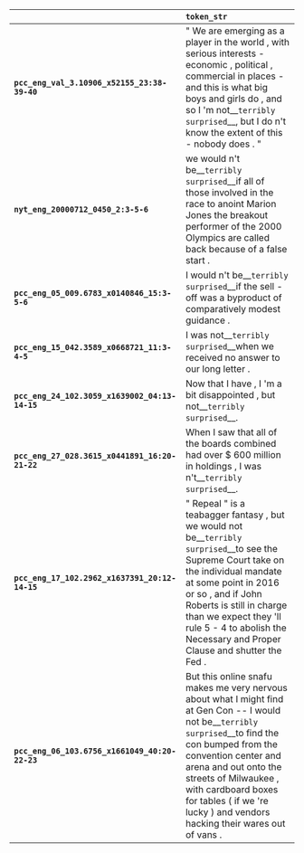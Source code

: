 |                                                | `token_str`                                                                                                                                                                                                                                                                                                                     |
|:-----------------------------------------------|:--------------------------------------------------------------------------------------------------------------------------------------------------------------------------------------------------------------------------------------------------------------------------------------------------------------------------------|
| **`pcc_eng_val_3.10906_x52155_23:38-39-40`**   | " We are emerging as a player in the world , with serious interests - economic , political , commercial in places - and this is what big boys and girls do , and so I 'm not__``terribly surprised``__, but I do n't know the extent of this - nobody does . "                                                                  |
| **`nyt_eng_20000712_0450_2:3-5-6`**            | we would n't be__``terribly surprised``__if all of those involved in the race to anoint Marion Jones the breakout performer of the 2000 Olympics are called back because of a false start .                                                                                                                                     |
| **`pcc_eng_05_009.6783_x0140846_15:3-5-6`**    | I would n't be__``terribly surprised``__if the sell - off was a byproduct of comparatively modest guidance .                                                                                                                                                                                                                    |
| **`pcc_eng_15_042.3589_x0668721_11:3-4-5`**    | I was not__``terribly surprised``__when we received no answer to our long letter .                                                                                                                                                                                                                                              |
| **`pcc_eng_24_102.3059_x1639002_04:13-14-15`** | Now that I have , I 'm a bit disappointed , but not__``terribly surprised``__.                                                                                                                                                                                                                                                  |
| **`pcc_eng_27_028.3615_x0441891_16:20-21-22`** | When I saw that all of the boards combined had over $ 600 million in holdings , I was n't__``terribly surprised``__.                                                                                                                                                                                                            |
| **`pcc_eng_17_102.2962_x1637391_20:12-14-15`** | " Repeal " is a teabagger fantasy , but we would not be__``terribly surprised``__to see the Supreme Court take on the individual mandate at some point in 2016 or so , and if John Roberts is still in charge than we expect they 'll rule 5 - 4 to abolish the Necessary and Proper Clause and shutter the Fed .               |
| **`pcc_eng_06_103.6756_x1661049_40:20-22-23`** | But this online snafu makes me very nervous about what I might find at Gen Con -- I would not be__``terribly surprised``__to find the con bumped from the convention center and arena and out onto the streets of Milwaukee , with cardboard boxes for tables ( if we 're lucky ) and vendors hacking their wares out of vans . |